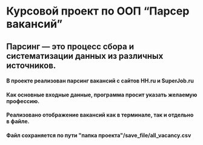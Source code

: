# Курсовой проект по ООП “Парсер вакансий”

## Парсинг — это процесс сбора и систематизации данных из различных источников.

#### В проекте реализован парсинг вакансий с сайтов HH.ru и SuperJob.ru
#### Как основные входные данные, программа просит указать желаемую профессию.
#### Реализовано отображение вакансий как в терминале, так и отдельно в файле.
#### Файл сохраняется по пути "папка проекта"/save_file/all_vacancy.csv


